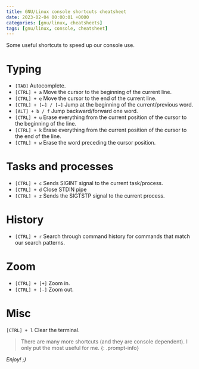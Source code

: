 ```yaml
---
title: GNU/Linux console shortcuts cheatsheet
date: 2023-02-04 00:00:01 +0000
categories: [gnu/linux, cheatsheets]
tags: [gnu/linux, console, cheatsheet]
---
```


Some useful shortcuts to speed up our console use.

# Typing 

* `[TAB]` Autocomplete.
* `[CTRL] + a` Move the cursor to the beginning of the current line.
* `[CTRL] + e`  Move the cursor to the end of the current line.
* `[CTRL] + [←] / [→]` Jump at the beginning of the current/previous word.
* `[ALT] + b / f` Jump backward/forward one word.
* `[CTRL] + u` Erase everything from the current position of the cursor to the beginning of the line.
* `[CTRL] + k` Erase everything from the current position of the cursor to the end of the line.
* `[CTRL] + w` Erase the word preceding the cursor position.

# Tasks and processes

* `[CTRL] + c` Sends SIGINT signal to the current task/process.
* `[CTRL] + d` Close STDIN pipe
* `[CTRL] + z` Sends the SIGTSTP signal to the current process.

# History

* `[CTRL] + r` Search through command history for commands that match our search patterns.

# Zoom

* `[CTRL] + [+]` Zoom in.
* `[CTRL] + [-]` Zoom out.

# Misc

`[CTRL] + l` Clear the terminal.

> There are many more shortcuts (and they are console dependent). I only put the most useful for me.
{: .prompt-info}

*Enjoy! ;)*
